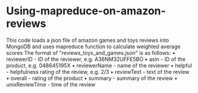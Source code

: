 # Using-mapreduce-on-amazon-reviews
This code loads a json file of amazon games and toys reviews into MongoDB and uses mapreduce function to calculate weighted average scores
The format of "reviews_toys_and_games.json" is as follows:
• reviewerID - ID of the reviewer, e.g. A36NM32UFFE5BO 
• asin - ID of the product, e.g. 048645195X 
• reviewerName - name of the reviewer 
• helpful - helpfulness rating of the review, e.g. 2/3 
• reviewText - text of the review 
• overall - rating of the product 
• summary - summary of the review 
• unixReviewTime - time of the review
